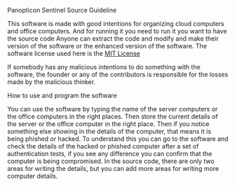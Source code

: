 Panopticon Sentinel Source Guideline 

This software is made with good intentions for organizing cloud computers and office computers. And for running it you need to run it you want to have the source code Anyone can extract the code and modify and make their version of the software 
or the enhanced version of the software. The software license used here is the [MIT License](https://github.com/megg-at-github/Panopticon-Open-Source-Project/blob/main/LICENSE)


If somebody has any malicious intentions to do something with the software, the founder or any of the contributors is responsible for the losses made by the malicious thinker.

How to use and program the software

You can use the software by typing the name of the server computers or the office computers in the right places. Then store the current details of the server or the office computer 
in the right place. Then if you notice something else showing in the details of the computer, that means it is being phished or hacked. To understand this you can go to the 
software and check the details of the hacked or phished computer after a set of authentication tests, if you see any difference you can confirm that the computer is being compromised.
In the source code, there are only two areas for writing the details, but you can add more areas for writing more computer details.





